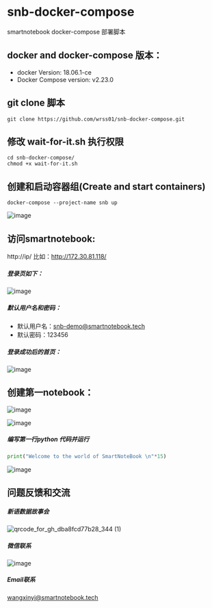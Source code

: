 # snb-docker-compose
smartnotebook docker-compose 部署脚本

## docker and docker-compose 版本：
- docker Version: 18.06.1-ce
- Docker Compose version: v2.23.0

## git clone 脚本
```shell
git clone https://github.com/wrss01/snb-docker-compose.git
```
## 修改 wait-for-it.sh 执行权限
```shell
cd snb-docker-compose/
chmod +x wait-for-it.sh 
```

## 创建和启动容器组(Create and start containers)
```shell
docker-compose --project-name snb up
```

![image](https://github.com/wrss01/snb-docker-compose/assets/39665821/8d1fa962-fdcf-4b8f-8eea-65cb40887d85)

## 访问smartnotebook:
http://ip/
比如：http://172.30.81.118/

##### 登录页如下：

![image](https://github.com/wrss01/snb-docker-compose/assets/39665821/6a7cb7e0-593c-4071-b7f6-4e945d26b8f9)

##### 默认用户名和密码：

- 默认用户名：snb-demo@smartnotebook.tech
- 默认密码：123456

##### 登录成功后的首页：

![image](https://github.com/wrss01/snb-docker-compose/assets/39665821/e3c35e3c-10c5-4447-a0b0-59f78f47db63)

## 创建第一notebook：

![image](https://github.com/wrss01/snb-docker-compose/assets/39665821/8dda2eaa-77a6-4ed7-99d8-81537af834bd)

![image](https://github.com/wrss01/snb-docker-compose/assets/39665821/bec3d224-dc31-4b8e-9ef4-0b30a708151c)

##### 编写第一行python 代码并运行

```python
print("Welcome to the world of SmartNoteBook \n"*15)
```

![image](https://github.com/wrss01/snb-docker-compose/assets/39665821/fc4d4830-833d-434b-bb46-d5d815b52b86)

## 问题反馈和交流
##### 新语数据故事会
![qrcode_for_gh_dba8fcd77b28_344 (1)](https://github.com/wrss01/snb-docker-compose/assets/39665821/6c684741-2ec3-4247-96d0-6ba515de203d)

##### 微信联系

![image](https://github.com/wrss01/snb-docker-compose/assets/39665821/f05b8409-6543-4c4b-82ff-98358a601914)


##### Email联系
wangxinyi@smartnotebook.tech
